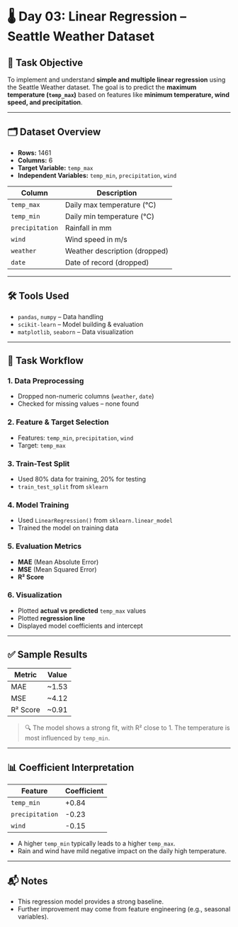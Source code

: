 # 🌡️ Day 03: Linear Regression – Seattle Weather Dataset

## 📌 Task Objective
To implement and understand **simple and multiple linear regression** using the Seattle Weather dataset. The goal is to predict the **maximum temperature (`temp_max`)** based on features like **minimum temperature, wind speed, and precipitation**.

---

## 🗂️ Dataset Overview

- **Rows:** 1461
- **Columns:** 6  
- **Target Variable:** `temp_max`  
- **Independent Variables:** `temp_min`, `precipitation`, `wind`

| Column         | Description                    |
|----------------|--------------------------------|
| `temp_max`     | Daily max temperature (°C)     |
| `temp_min`     | Daily min temperature (°C)     |
| `precipitation`| Rainfall in mm                 |
| `wind`         | Wind speed in m/s              |
| `weather`      | Weather description (dropped)  |
| `date`         | Date of record (dropped)       |

---

## 🛠️ Tools Used

- `pandas`, `numpy` – Data handling
- `scikit-learn` – Model building & evaluation
- `matplotlib`, `seaborn` – Data visualization

---

## 🔁 Task Workflow

### 1. Data Preprocessing
- Dropped non-numeric columns (`weather`, `date`)
- Checked for missing values – none found

### 2. Feature & Target Selection
- Features: `temp_min`, `precipitation`, `wind`
- Target: `temp_max`

### 3. Train-Test Split
- Used 80% data for training, 20% for testing
- `train_test_split` from `sklearn`

### 4. Model Training
- Used `LinearRegression()` from `sklearn.linear_model`
- Trained the model on training data

### 5. Evaluation Metrics
- **MAE** (Mean Absolute Error)
- **MSE** (Mean Squared Error)
- **R² Score**

### 6. Visualization
- Plotted **actual vs predicted** `temp_max` values
- Plotted **regression line**
- Displayed model coefficients and intercept

---

## ✅ Sample Results

| Metric       | Value      |
|--------------|------------|
| MAE          | ~1.53      |
| MSE          | ~4.12      |
| R² Score     | ~0.91      |

> 🔍 The model shows a strong fit, with R² close to 1. The temperature is most influenced by `temp_min`.

---

## 📊 Coefficient Interpretation

| Feature        | Coefficient |
|----------------|-------------|
| `temp_min`     | +0.84       |
| `precipitation`| -0.23       |
| `wind`         | -0.15       |

- A higher `temp_min` typically leads to a higher `temp_max`.
- Rain and wind have mild negative impact on the daily high temperature.

---

## 📬 Notes

- This regression model provides a strong baseline.
- Further improvement may come from feature engineering (e.g., seasonal variables).
